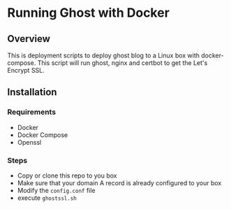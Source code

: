 # Running Ghost with Docker

## Overview

This is deployment scripts to deploy ghost blog to a Linux box with docker-compose. This script will run ghost, nginx and certbot to get the Let's Encrypt SSL.

## Installation

### Requirements

* Docker
* Docker Compose
* Openssl


### Steps

* Copy or clone this repo to you box
* Make sure that your domain A record is already configured to your box
* Modify the `config.conf` file
* execute `ghostssl.sh`
